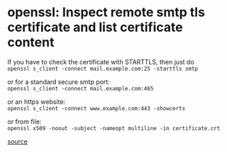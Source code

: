 # openssl: Inspect remote smtp tls certificate and list certificate content

If you have to check the certificate with STARTTLS, then just do  
`openssl s_client -connect mail.example.com:25 -starttls smtp`

or for a standard secure smtp port:  
`openssl s_client -connect mail.example.com:465`

or an https website:  
`openssl s_client -connect www.example.com:443 -showcerts`

or from file:  
`openssl x509 -noout -subject -nameopt multiline -in certificate.crt`

[source](http://serverfault.com/questions/131627/how-to-inspect-remote-smtp-servers-tls-certificate)
